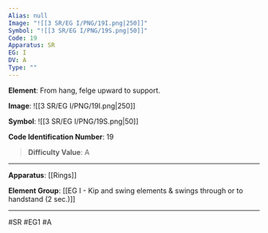 ```yaml
---
Alias: null
Image: "![[3 SR/EG I/PNG/19I.png|250]]"
Symbol: "![[3 SR/EG I/PNG/19S.png|50]]"
Code: 19
Apparatus: SR
EG: I
DV: A
Type: ""
---
```

**Element**: From hang, felge upward to support.

**Image**:
![[3 SR/EG I/PNG/19I.png|250]]

**Symbol**:
![[3 SR/EG I/PNG/19S.png|50]]

**Code Identification Number**: 19

>**Difficulty Value**: A

___
**Apparatus**: [[Rings]]

**Element Group**: [[EG I - Kip and swing elements & swings through or to handstand (2 sec.)]]
___
#SR #EG1 #A
